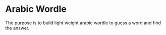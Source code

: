 # Arabic Wordle

The purpose is to build light weight arabic wordle to guess a word and find the answer.